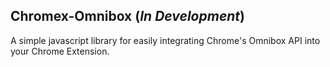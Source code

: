 Chromex-Omnibox (*In Development*)
---------------
A simple javascript library for easily integrating Chrome's Omnibox API into your Chrome Extension.
